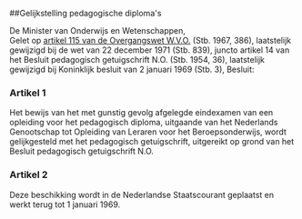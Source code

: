 <meta http-equiv='Content-Type' content='text/html; charset=utf-8' />

##Gelijkstelling pedagogische diploma's

De Minister van Onderwijs en Wetenschappen,  
Gelet op [artikel 115 van de Overgangswet W.V.O.](../../../../../wet/overgangswet/w.v.o./BWBR0002595/README.md) (Stb. 1967, 386), laatstelijk gewijzigd bij de wet van 22 december 1971 (Stb. 839), juncto artikel 14 van het Besluit pedagogisch getuigschrift N.O. (Stb. 1954, 36), laatstelijk gewijzigd bij Koninklijk besluit van 2 januari 1969 (Stb. 3),
Besluit:    

### Artikel  1  

Het bewijs van het met gunstig gevolg afgelegde eindexamen van een opleiding voor het pedagogisch diploma, uitgaande van het Nederlands Genootschap tot Opleiding van Leraren voor het Beroepsonderwijs, wordt gelijkgesteld met het pedagogisch getuigschrift, uitgereikt op grond van het Besluit pedagogisch getuigschrift N.O.  

### Artikel  2  

Deze beschikking wordt in de Nederlandse Staatscourant geplaatst en werkt terug tot 1 januari 1969.  
